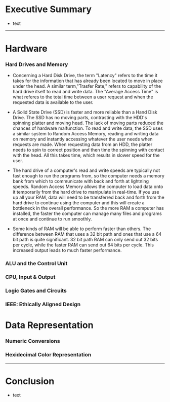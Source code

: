 # Executive Summary #
* text
***


# Hardware #


### Hard Drives and Memory ###
* Concerning a Hard Disk Drive, the term "Latency" refers to the time it takes for the information that has already been located to move in place under the head. A similar term,"Trasfer Rate," refers to capability of the hard drive itself to read and write data. The "Average Access Time" is what referes to the total time between a user request and when the requested data is available to the user.
  
* A Solid State Drive (SSD) is faster and more reliable than a Hand Disk Drive. The SSD has no moving parts, contrasting with the HDD's spinning platter and moving head. The lack of moving parts reduced the chances of hardware malfunction. To read and write data, the SSD uses a similar system to Random Access Memory, reading and writing data on memory and instantly accessing whatever the user needs when requests are made. When requesting data from an HDD, the platter needs to spin to correct position and then time the spinning with contact with the head. All this takes time, which results in slower speed for the user.
  
* The hard drive of a computer's read and write speeds are typically not fast enough to run the programs from, so the computer needs a memory bank from which to communicate with back and forth at lightning speeds. Random Access Memory allows the computer to load data onto it temporarily from the hard drive to manipulate in real-time. If you use up all your RAM, data will need to be transferred back and forth from the hard drive to continue using the computer and this will create a bottleneck in the overall performance. So the more RAM a computer has installed, the faster the computer can manage many files and programs at once and continue to run smoothly.
  
* Some kinds of RAM will be able to perform faster than others. The difference between RAM that uses a 32 bit path and ones that use a 64 bit path is quite significant. 32 bit path RAM can only send out 32 bits per cycle, while the faster RAM can send out 64 bits per cycle. This increased output leads to much faster performance.
  
  
  
### ALU and the Control Unit ###

### CPU, Input & Output ###

### Logic Gates and Circuits ###

### IEEE: Ethically Aligned Design ###


# Data Representation #

### Numeric Conversions ###

### Hexidecimal Color Representation ###

***
# Conclusion #
* text
